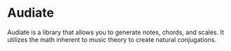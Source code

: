 # Audiate

Audiate is a library that allows you to generate notes, chords, and scales. It utilizes the math inherent to music theory to create natural conjugations.

